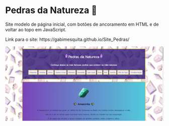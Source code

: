 # Pedras da Natureza 💎

 <p>Site modelo de página inicial, com botões de ancoramento em HTML e de voltar ao topo em JavaScript.</p>
 
 <p>Link para o site: https://gabimesquita.github.io/Site_Pedras/</p>
 
 <img src="pedras.png">
